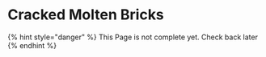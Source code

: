 # Cracked Molten Bricks

{% hint style="danger" %}
This Page is not complete yet. Check back later
{% endhint %}

